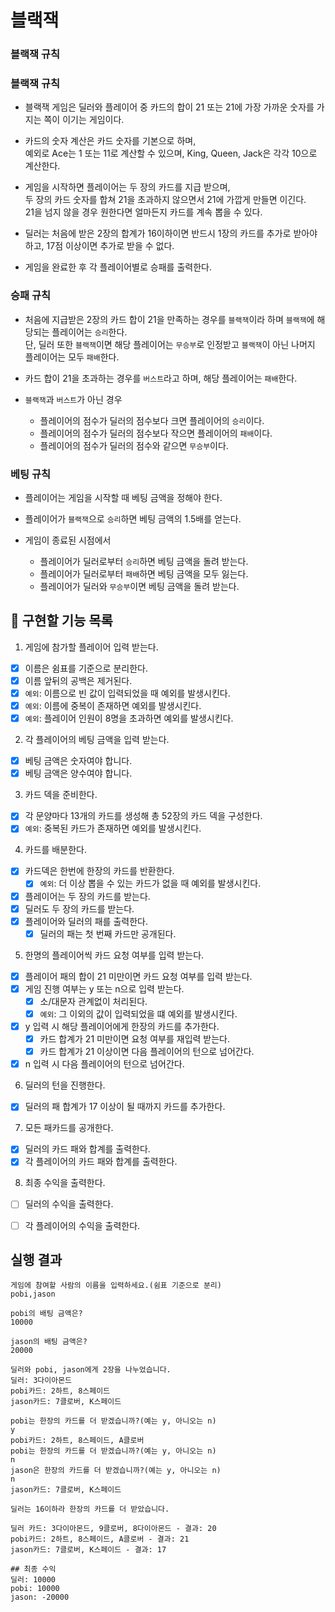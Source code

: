 # 블랙잭

### 블랙잭 규칙

### 블랙잭 규칙
- 블랙잭 게임은 딜러와 플레이어 중 카드의 합이 21 또는 21에 가장 가까운 숫자를 가지는 쪽이 이기는 게임이다.

- 카드의 숫자 계산은 카드 숫자를 기본으로 하며,  
  예외로 Ace는 1 또는 11로 계산할 수 있으며, King, Queen, Jack은 각각 10으로 계산한다.

- 게임을 시작하면 플레이어는 두 장의 카드를 지급 받으며,  
  두 장의 카드 숫자를 합쳐 21을 초과하지 않으면서 21에 가깝게 만들면 이긴다.  
  21을 넘지 않을 경우 원한다면 얼마든지 카드를 계속 뽑을 수 있다.  

- 딜러는 처음에 받은 2장의 합계가 16이하이면 반드시 1장의 카드를 추가로 받아야 하고, 17점 이상이면 추가로 받을 수 없다.

- 게임을 완료한 후 각 플레이어별로 승패를 출력한다.

### 승패 규칙

- 처음에 지급받은 2장의 카드 합이 21을 만족하는 경우를 `블랙잭`이라 하며 `블랙잭`에 해당되는 플레이어는 `승리`한다.  
  단, 딜러 또한 `블랙잭`이면 해당 플레이어는 `무승부`로 인정받고 `블랙잭`이 아닌 나머지 플레이어는 모두 `패배`한다.  

- 카드 합이 21을 초과하는 경우를 `버스트`라고 하며, 해당 플레이어는 `패배`한다.

- `블랙잭`과 `버스트`가 아닌 경우
  - 플레이어의 점수가 딜러의 점수보다 크면 플레이어의 `승리`이다.
  - 플레이어의 점수가 딜러의 점수보다 작으면 플레이어의 `패배`이다.
  - 플레이어의 점수가 딜러의 점수와 같으면 `무승부`이다.


### 베팅 규칙

- 플레이어는 게임을 시작할 때 베팅 금액을 정해야 한다.

- 플레이어가 `블랙잭`으로 `승리`하면 베팅 금액의 1.5배를 얻는다.

- 게임이 종료된 시점에서
  - 플레이어가 딜러로부터 `승리`하면 베팅 금액을 돌려 받는다.
  - 플레이어가 딜러로부터 `패배`하면 베팅 금액을 모두 잃는다.
  - 플레이어가 딜러와 `무승부`이면 베팅 금액을 돌려 받는다.


## 🔧 구현할 기능 목록
1. 게임에 참가할 플레이어 입력 받는다.
- [x] 이름은 쉼표를 기준으로 분리한다.
- [x] 이름 앞뒤의 공백은 제거된다.
- [x] `예외`: 이름으로 빈 값이 입력되었을 때 예외를 발생시킨다.
- [x] `예외`: 이름에 중복이 존재하면 예외를 발생시킨다.
- [x] `예외`: 플레이어 인원이 8명을 초과하면 예외를 발생시킨다.

2. 각 플레이어의 베팅 금액을 입력 받는다.
- [x] 베팅 금액은 숫자여야 합니다.
- [x] 베팅 금액은 양수여야 합니다.

3. 카드 덱을 준비한다.
- [x] 각 문양마다 13개의 카드를 생성해 총 52장의 카드 덱을 구성한다.
- [x] `예외`: 중복된 카드가 존재하면 예외를 발생시킨다.

4. 카드를 배분한다.
- [x] 카드덱은 한번에 한장의 카드를 반환한다.
  - [x] `예외`: 더 이상 뽑을 수 있는 카드가 없을 때 예외를 발생시킨다.
- [x] 플레이어는 두 장의 카드를 받는다.
- [x] 딜러도 두 장의 카드를 받는다.
- [x] 플레이어와 딜러의 패를 출력한다.
  - [x] 딜러의 패는 첫 번째 카드만 공개된다.
    
5. 한명의 플레이어씩 카드 요청 여부를 입력 받는다.
- [x] 플레이어 패의 합이 21 미만이면 카드 요청 여부를 입력 받는다.
- [x] 게임 진행 여부는 y 또는 n으로 입력 받는다.
  - [x] 소/대문자 관계없이 처리된다.
  - [x] `예외`: 그 이외의 값이 입력되었을 떄 예외를 발생시킨다.
- [x] y 입력 시 해당 플레이어에게 한장의 카드를 추가한다.
  - [x] 카드 합계가 21 미만이면 요청 여부를 재입력 받는다. 
  - [x] 카드 합계가 21 이상이면 다음 플레이어의 턴으로 넘어간다.
- [x] n 입력 시 다음 플레이어의 턴으로 넘어간다.

6. 딜러의 턴을 진행한다.
- [x] 딜러의 패 합계가 17 이상이 될 때까지 카드를 추가한다.
  
7. 모든 패카드를 공개한다.
- [x] 딜러의 카드 패와 합계를 출력한다.
- [x] 각 플레이어의 카드 패와 합계를 출력한다.

8. 최종 수익을 출력한다.
- [ ] 딜러의 수익을 출력한다.
- [ ] 각 플레이어의 수익을 출력한다.


## 실행 결과

```
게임에 참여할 사람의 이름을 입력하세요.(쉼표 기준으로 분리)
pobi,jason

pobi의 배팅 금액은?
10000

jason의 배팅 금액은?
20000

딜러와 pobi, jason에게 2장을 나누었습니다.
딜러: 3다이아몬드
pobi카드: 2하트, 8스페이드
jason카드: 7클로버, K스페이드

pobi는 한장의 카드를 더 받겠습니까?(예는 y, 아니오는 n)
y
pobi카드: 2하트, 8스페이드, A클로버
pobi는 한장의 카드를 더 받겠습니까?(예는 y, 아니오는 n)
n
jason은 한장의 카드를 더 받겠습니까?(예는 y, 아니오는 n)
n
jason카드: 7클로버, K스페이드

딜러는 16이하라 한장의 카드를 더 받았습니다.

딜러 카드: 3다이아몬드, 9클로버, 8다이아몬드 - 결과: 20
pobi카드: 2하트, 8스페이드, A클로버 - 결과: 21
jason카드: 7클로버, K스페이드 - 결과: 17

## 최종 수익
딜러: 10000
pobi: 10000 
jason: -20000
```
